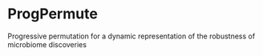 # ProgPermute
Progressive permutation for a dynamic representation of the robustness of microbiome discoveries
